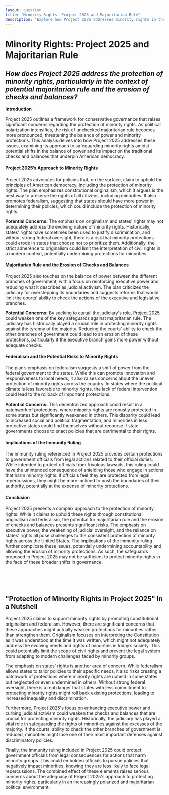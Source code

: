 ```yaml
---
layout: question
title: "Minority Rights: Project 2025 and Majoritarian Rule"
description: "Explore how Project 2025 addresses minority rights in the context of majoritarian rule and the potential erosion of checks and balances."
---
```


# Minority Rights: Project 2025 and Majoritarian Rule

## *How does Project 2025 address the protection of minority rights, particularly in the context of potential majoritarian rule and the erosion of checks and balances?*

**Introduction**

Project 2025 outlines a framework for conservative governance that raises significant concerns regarding the protection of minority rights. As political polarization intensifies, the risk of unchecked majoritarian rule becomes more pronounced, threatening the balance of power and minority protections. This analysis delves into how Project 2025 addresses these issues, examining its approach to safeguarding minority rights amidst potential shifts in the balance of power and its impact on the traditional checks and balances that underpin American democracy.

#### Project 2025’s Approach to Minority Rights
Project 2025 advocates for policies that, on the surface, claim to uphold the principles of American democracy, including the protection of minority rights. The plan emphasizes constitutional originalism, which it argues is the best way to preserve the rights of all citizens, including minorities. It also promotes federalism, suggesting that states should have more power in determining their policies, which could include the protection of minority rights.

**Potential Concerns:** 
The emphasis on originalism and states' rights may not adequately address the evolving nature of minority rights. Historically, states' rights have sometimes been used to justify discrimination, and without strong federal oversight, there is a risk that minority protections could erode in states that choose not to prioritize them. Additionally, the strict adherence to originalism could limit the interpretation of civil rights in a modern context, potentially undermining protections for minorities.

#### Majoritarian Rule and the Erosion of Checks and Balances
Project 2025 also touches on the balance of power between the different branches of government, with a focus on reinforcing executive power and reducing what it describes as judicial activism. The plan criticizes the judiciary for overstepping its boundaries and suggests reforms that would limit the courts' ability to check the actions of the executive and legislative branches.

**Potential Concerns:** 
By seeking to curtail the judiciary's role, Project 2025 could weaken one of the key safeguards against majoritarian rule. The judiciary has historically played a crucial role in protecting minority rights against the tyranny of the majority. Reducing the courts' ability to check the other branches of government could lead to an erosion of these protections, particularly if the executive branch gains more power without adequate checks.

#### Federalism and the Potential Risks to Minority Rights
The plan’s emphasis on federalism suggests a shift of power from the federal government to the states. While this can promote innovation and responsiveness to local needs, it also raises concerns about the uneven protection of minority rights across the country. In states where the political climate is less favorable to minority rights, the lack of federal intervention could lead to the rollback of important protections.

**Potential Concerns:** 
This decentralized approach could result in a patchwork of protections, where minority rights are robustly protected in some states but significantly weakened in others. This disparity could lead to increased social and political fragmentation, and minorities in less protective states could find themselves without recourse if state governments choose to enact policies that are detrimental to their rights.

#### Implications of the Immunity Ruling
The immunity ruling referenced in Project 2025 provides certain protections to government officials from legal actions related to their official duties. While intended to protect officials from frivolous lawsuits, this ruling could have the unintended consequence of shielding those who engage in actions that harm minority rights. If officials feel they are protected from legal repercussions, they might be more inclined to push the boundaries of their authority, potentially at the expense of minority protections.

#### Conclusion
Project 2025 presents a complex approach to the protection of minority rights. While it claims to uphold these rights through constitutional originalism and federalism, the potential for majoritarian rule and the erosion of checks and balances presents significant risks. The emphasis on executive power, the weakening of judicial oversight, and the reliance on states' rights all pose challenges to the consistent protection of minority rights across the United States. The implications of the immunity ruling further complicate these issues, potentially undermining accountability and allowing the erosion of minority protections. As such, the safeguards proposed in Project 2025 may not be sufficient to protect minority rights in the face of these broader shifts in governance.

<br><br><br>

## <span id="nutshell">"Protection of Minority Rights in Project 2025" In a Nutshell</span>

Project 2025 claims to support minority rights by promoting constitutional originalism and federalism. However, there are significant concerns that these approaches might actually weaken protections for minorities rather than strengthen them. Originalism focuses on interpreting the Constitution as it was understood at the time it was written, which might not adequately address the evolving needs and rights of minorities in today’s society. This could potentially limit the scope of civil rights and prevent the legal system from adapting to modern challenges faced by minority groups.

The emphasis on states' rights is another area of concern. While federalism allows states to tailor policies to their specific needs, it also risks creating a patchwork of protections where minority rights are upheld in some states but neglected or even undermined in others. Without strong federal oversight, there is a real danger that states with less commitment to protecting minority rights might roll back existing protections, leading to increased inequality and discrimination.

Furthermore, Project 2025's focus on enhancing executive power and curbing judicial activism could weaken the checks and balances that are crucial for protecting minority rights. Historically, the judiciary has played a vital role in safeguarding the rights of minorities against the excesses of the majority. If the courts' ability to check the other branches of government is reduced, minorities might lose one of their most important defenses against discriminatory policies.

Finally, the immunity ruling included in Project 2025 could protect government officials from legal consequences for actions that harm minority groups. This could embolden officials to pursue policies that negatively impact minorities, knowing they are less likely to face legal repercussions. The combined effect of these elements raises serious concerns about the adequacy of Project 2025's approach to protecting minority rights, particularly in an increasingly polarized and majoritarian political environment.
